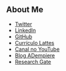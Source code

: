 <h2 id="a001">About Me</h2>
<ul>
<li><a href="https://twitter.com/fxavier8791" target="_blank">Twitter</a></li>
<li><a href="https://br.linkedin.com/pub/fernando-xavier/b8/466/3b4" target="_blank">LinkedIn</a></li>
<li><a href="https://github.com/professorxavier" target="_blank">GitHub</a></li>
<li><a href="http://lattes.cnpq.br/6644552602614357" target="_blank">Curr&iacute;culo Lattes</a></li>
<li><a href="https://www.youtube.com/user/fernandoxavier" target="_blank">Canal no YouTube</a></li>
<li><a href="https://adempierebr.blogspot.com.br/" target="_blank">Blog ADempiere</a></li>
<!--<li><a href="http://rfidbr.com.br/" target="_blank">Portal RFID</a></li>-->
<li><a href="https://www.researchgate.net/profile/Fernando_Xavier" target="_blank">Research Gate</a></li>
</ul>
